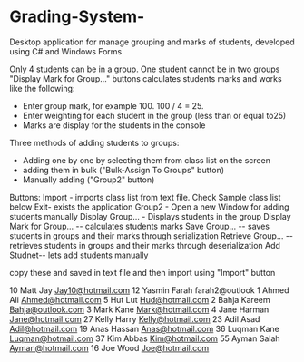 # Grading-System-
Desktop application for manage grouping and marks of students, developed using C# and Windows Forms 

Only 4 students can be in a group. One student cannot be in two groups
"Display Mark for Group..." buttons calculates students marks and works like the following:
* Enter group mark, for example 100. 100 / 4 = 25. 
* Enter weighting for each student in the group (less than or equal to25)
* Marks are display for the students in the console


Three methods of adding students to groups:
* Adding one by one by selecting them from class list on the screen
* adding them in bulk ("Bulk-Assign To Groups" button)
* Manually adding ("Group2" button)

Buttons:
Import - imports class list from text file. Check Sample class list below
Exit- exists the application
Group2 - Open a new Window for adding students manually
Display Group... - Displays students in the group
Display Mark for Group... -- calculates students marks
Save Group... -- saves students in groups and their marks through serialization
Retrieve Group... -- retrieves students in groups and their marks through deserialization
Add Studnet-- lets add students manually

copy these and saved in text file and then import using "Import" button

10 Matt Jay Jay10@hotmail.com 
12 Yasmin Farah farah2@outlook 
1 Ahmed Ali Ahmed@hotmail.com 
5 Hut Lut Hud@hotmail.com 
2 Bahja Kareem Bahja@outlook.com 
3 Mark Kane Mark@hotmail.com 
4 Jane Harman Jane@hotmail.com 
27 Kelly Harry Kelly@hotmail.com 
23 Adil Asad Adil@hotmail.com 
19 Anas Hassan Anas@hotmail.com 
36 Luqman Kane Luqman@hotmail.com 
37 Kim Abbas Kim@hotmail.com 
55 Ayman Salah Ayman@hotmail.com 
16 Joe Wood Joe@hotmail.com 
